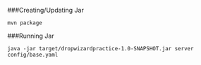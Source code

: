 ###Creating/Updating Jar
```
mvn package
```

###Running Jar
``` 
java -jar target/dropwizardpractice-1.0-SNAPSHOT.jar server config/base.yaml
```